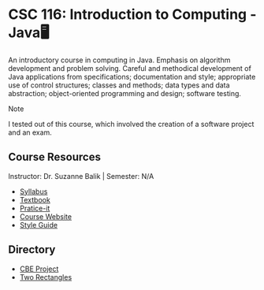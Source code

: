# CSC 116: Introduction to Computing - Java🖥️
An introductory course in computing in Java. Emphasis on algorithm development and problem solving. Careful and methodical development of Java applications from specifications; documentation and style; appropriate use of control structures; classes and methods; data types and data abstraction; object-oriented programming and design; software testing.

>[!NOTE]
>I tested out of this course, which involved the creation of a software project and an exam.

## Course Resources
Instructor: Dr. Suzanne Balik | Semester: N/A
* [Syllabus](https://pages.github.ncsu.edu/engr-csc116-staff/CSC116-Materials/cbe/116_CSC_CBE_StudyGuide.pdf)
* [Textbook](https://www.buildingjavaprograms.com)
* [Pratice-it](https://practiceit.cs.washington.edu/problem/list)
* [Course Website](https://www.csc.ncsu.edu/courses/outcomes.php?uniq_id=6500015)
* [Style Guide](https://pages.github.ncsu.edu/engr-csc116-staff/CSC116-Materials/course-resources/style-guidelines/#csc116216-java-style-guidelines)

## Directory
* [CBE Project](https://github.com/nick-Sutton/NCSU-CSC-Course-Archive/blob/main/Courses/CSC-116/CSC-116-CBE-Project/Project.md)
* [Two Rectangles](https://github.com/nick-Sutton/NCSU-CSC-Course-Archive/blob/main/Courses/CSC-116/CSC-116-Self-Study/Two-Rectangles/TwoRectangles.md)
